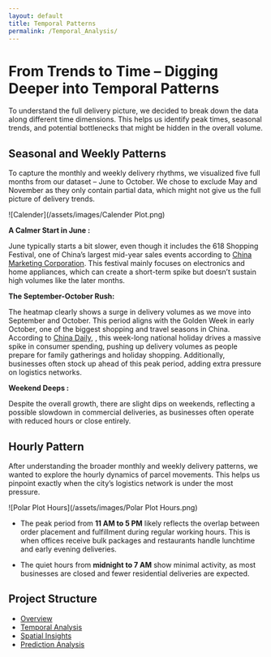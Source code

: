 ```yaml
---
layout: default
title: Temporal Patterns
permalink: /Temporal_Analysis/
---
```


# From Trends to Time – Digging Deeper into Temporal Patterns 

To understand the full delivery picture, we decided to break down the data along different time dimensions. This helps us identify peak times, seasonal trends, and potential bottlenecks that might be hidden in the overall volume.

## Seasonal and Weekly Patterns

To capture the monthly and weekly delivery rhythms, we visualized five full months from our dataset – June to October. We chose to exclude May and November as they only contain partial data, which might not give us the full picture of delivery trends.

![Calender](/assets/images/Calender Plot.png)


**A Calmer Start in June :** 

June typically starts a bit slower, even though it includes the 618 Shopping Festival, one of China’s largest mid-year sales events according to [China Marketing Corporation](https://chinamarketingcorp.com/blog/chinas-618-mid-year-shopping-festival/). This festival mainly focuses on electronics and home appliances, which can create a short-term spike but doesn’t sustain high volumes like the later months. 

**The September-October Rush:**

The heatmap clearly shows a surge in delivery volumes as we move into September and October. This period aligns with the Golden Week in early October, one of the biggest shopping and travel seasons in China. According to [China Daily](https://govt.chinadaily.com.cn/s/202310/07/WS65326e0a498ed2d7b7e9e0d3/golden-week-holiday-data-shows-consumption-boom.html), , this week-long national holiday drives a massive spike in consumer spending, pushing up delivery volumes as people prepare for family gatherings and holiday shopping. Additionally, businesses often stock up ahead of this peak period, adding extra pressure on logistics networks.

**Weekend Deeps :**

Despite the overall growth, there are slight dips on weekends, reflecting a possible slowdown in commercial deliveries, as businesses often operate with reduced hours or close entirely.


## Hourly Pattern

After understanding the broader monthly and weekly delivery patterns, we wanted to explore the hourly dynamics of parcel movements. This helps us pinpoint exactly when the city’s logistics network is under the most pressure.

![Polar Plot Hours](/assets/images/Polar Plot Hours.png)

- The peak period from **11 AM to 5 PM** likely reflects the overlap between order placement and fulfillment during regular working hours. This is when offices receive bulk packages and restaurants handle lunchtime and early evening deliveries.

- The quiet hours from **midnight to 7 AM** show minimal activity, as most businesses are closed and fewer residential deliveries are expected.

## Project Structure
- [Overview](/)
- [Temporal Analysis](https://casperbrun.github.io/Temporal_Analysis/)
- [Spatial Insights](https://casperbrun.github.io/spatial_insights/)
- [Prediction Analysis](https://casperbrun.github.io/prediction_analysis/)

